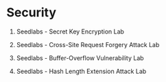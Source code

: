 # Security

1. Seedlabs - Secret Key Encryption Lab 

2. Seedlabs - Cross-Site Request Forgery Attack Lab

3. Seedlabs - Buffer-Overflow Vulnerability Lab

4. Seedlabs - Hash Length Extension Attack Lab
